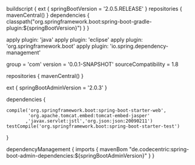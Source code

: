 buildscript {
	ext {
		springBootVersion = '2.0.5.RELEASE'
	}
	repositories {
		mavenCentral()
	}
	dependencies {
		classpath("org.springframework.boot:spring-boot-gradle-plugin:${springBootVersion}")
	}
}

apply plugin: 'java'
apply plugin: 'eclipse'
apply plugin: 'org.springframework.boot'
apply plugin: 'io.spring.dependency-management'

group = 'com'
version = '0.0.1-SNAPSHOT'
sourceCompatibility = 1.8

repositories {
	mavenCentral()
}


ext {
	springBootAdminVersion = '2.0.3'
}

dependencies {      
	
	compile('org.springframework.boot:spring-boot-starter-web',
	        'org.apache.tomcat.embed:tomcat-embed-jasper'
	       ,'javax.servlet:jstl','org.json:json:20090211')
	testCompile('org.springframework.boot:spring-boot-starter-test')
}

dependencyManagement {
	imports {
		mavenBom "de.codecentric:spring-boot-admin-dependencies:${springBootAdminVersion}"
	}
}
